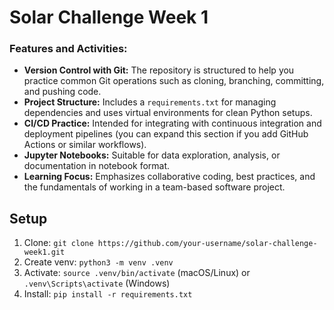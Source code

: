 # Solar Challenge Week 1 

### Features and Activities:
- **Version Control with Git:** The repository is structured to help you practice common Git operations such as cloning, branching, committing, and pushing code.
- **Project Structure:** Includes a `requirements.txt` for managing dependencies and uses virtual environments for clean Python setups.
- **CI/CD Practice:** Intended for integrating with continuous integration and deployment pipelines (you can expand this section if you add GitHub Actions or similar workflows).
- **Jupyter Notebooks:** Suitable for data exploration, analysis, or documentation in notebook format.
- **Learning Focus:** Emphasizes collaborative coding, best practices, and the fundamentals of working in a team-based software project.

## Setup

1. Clone: `git clone https://github.com/your-username/solar-challenge-week1.git`
2. Create venv: `python3 -m venv .venv`
3. Activate: `source .venv/bin/activate` (macOS/Linux) or `.venv\Scripts\activate` (Windows)
4. Install: `pip install -r requirements.txt`

